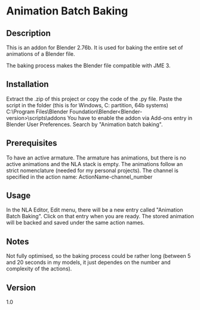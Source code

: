 # Animation Batch Baking
## Description

This is an addon for Blender 2.76b. It is used for baking the entire set of animations of a Blender file.

The baking process makes the Blender file compatible with JME 3.

## Installation
Extract the .zip of this project or copy the code of the .py file. Paste the script in the folder (this is for Windows, C: partition, 64b systems) C:\Program Files\Blender Foundation\Blender\<Blender-version>\scripts\addons
You have to enable the addon via Add-ons entry in Blender User Preferences. Search by "Animation batch baking".

## Prerequisites
To have an active armature.
The armature has animations, but there is no active animations and the NLA stack is empty.
The animations follow an strict nomenclature (needed for my personal projects). The channel is specified in the action name: ActionName-channel_number

## Usage
In the NLA Editor, Edit menu, there will be a new entry called "Animation Batch Baking". Click on that entry when you are ready. The stored animation will be backed and saved under the same action names.

## Notes
Not fully optimised, so the baking process could be rather long (between 5 and 20 seconds in my models, it just dependes on the number and complexity of the actions).

## Version

1.0
